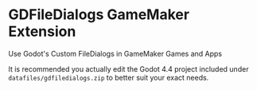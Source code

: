 # GDFileDialogs GameMaker Extension
Use Godot's Custom FileDialogs in GameMaker Games and Apps

It is recommended you actually edit the Godot 4.4 project included under `datafiles/gdfiledialogs.zip` to better suit your exact needs.
